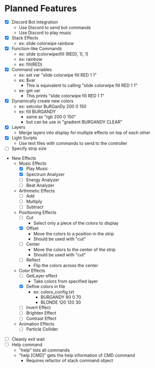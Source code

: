 # Planned Features

- [X] Discord Bot integration
  - Use Discord to send bot commands
  - Use Discord to play music
- [X] Stack Effects
  - ex: slide colorwipe rainbow
- [X] Function-like Commands
  - ex: slide (colorwipe(fill (RED), 1), 1)
  - ex: rainbow
  - ex: fill(RED)
- [X] Command variables
  - ex: set var "slide colorwipe fill RED 1 1"
  - ex: $var
    - This is equivalent to calling "slide colorwipe fill RED 1 1"
  - ex: get var
    - This prints "slide colorwipe fill RED 1 1"
- [X] Dynamically create new colors
  - ex: setcolor BuRGanDy 200 0 150
  - ex: fill BURGANDY
    - same as "rgb 200 0 150"
    - but can be use in "gradient BURGANDY CLEAR"
- [X] Layers
  - Merge layers into display for multiple effects on top of each other
- [X] Light Scripts
  - Use text files with commands to send to the controller
- [ ] Specify strip size
- New Effects
  - Music Effects
    - [X] Play Music
    - [X] Spectrum Analyzer
    - [ ] Energy Analyzer
    - [ ] Beat Analyzer
  - Arthimetic Effects
    - [ ] Add
    - [ ] Multiply
    - [ ] Subtract
  - Positioning Effects
    - [ ] Cut
      - Select only a piece of the colors to display
    - [X] Offset
      - Move the colors to a position in the strip
      - Should be used with "cut"
    - [ ] Center
      - Move the colors to the center of the strip
      - Should be used with "cut"
    - [ ] Reflect
      - Flip the colors across the center
  - Color Effects
    - [ ] GetLayer effect
      - Take colors from specified layer
    - [X] Define colors in file
      - ex: colors_config.txt
        - BURGANDY 90 0 70
        - BLONDE 120 120 30
    - [ ] Invert Effect
    - [ ] Brighten Effect
    - [ ] Contrast Effect
  - Animation Effects
    - [ ] Particle Collider
<!-- - Controller System Calls
  - [ ] Change Effect
  - [ ] Get layer's colors -->
- [ ] Cleanly exit wait
- [ ] Help command
  - "help" lists all commands
  - "help [CMD]" gets the help information of CMD command
    - Requires refactor of stack command object